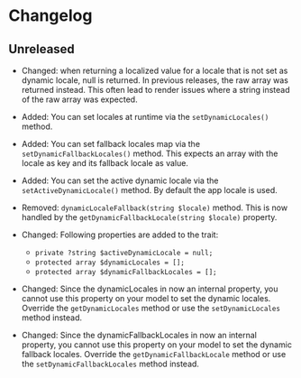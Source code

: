 # Changelog

## Unreleased

- Changed: when returning a localized value for a locale that is not set as dynamic locale, null is returned. In previous releases, the raw array was returned instead. This often lead to render issues where a string instead of the raw array was expected.

- Added: You can set locales at runtime via the `setDynamicLocales()` method.
- Added: You can set fallback locales map via the `setDynamicFallbackLocales()` method. This expects an array with the locale as key and its fallback locale as value.
- Added: You can set the active dynamic locale via the `setActiveDynamicLocale()` method. By default the app locale is used.
- Removed: `dynamicLocaleFallback(string $locale)` method. This is now handled by the `getDynamicFallbackLocale(string $locale)` property.
- Changed: Following properties are added to the trait:
  - `private ?string $activeDynamicLocale = null;`
  - `protected array $dynamicLocales = [];`
  - `protected array $dynamicFallbackLocales = [];`
- Changed: Since the dynamicLocales in now an internal property, you cannot use this property on your model to set the dynamic locales. Override the `getDynamicLocales` method or use the `setDynamicLocales` method instead.
- Changed: Since the dynamicFallbackLocales in now an internal property, you cannot use this property on your model to set the dynamic fallback locales. Override the `getDynamicFallbackLocale` method or use the `setDynamicFallbackLocales` method instead.
